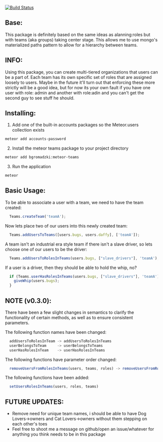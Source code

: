 [![Build Status](https://travis-ci.org/BRyeGmoney/meteor-teams.svg?branch=master)](https://travis-ci.org/BRyeGmoney/meteor-teams)

## Base: ##

This package is definitely based on the same ideas as alanning:roles but with teams (aka groups) taking center stage. This allows me to use mongo's materialized paths pattern to allow for a hierarchy between teams.

## INFO: ##

Using this package, you can create multi-tiered organizations that users can be a part of. Each team has its own specific set of roles that are assigned loosely to users. Maybe in the future
it'll turn out that enforcing these more strictly will be a good idea, but for now its your own fault if you have one user with role: admin and another with role:adin and you can't get the
second guy to see stuff he should.

## Installing: ##

1. Add one of the built-in accounts packages so the Meteor.users collection exists
```bash
meteor add accounts-password
```

2. Install the meteor teams package to your project directory
```bash
meteor add bgromadzki:meteor-teams
```

3. Run the application
```bash
meteor
```

## Basic Usage: ##

To be able to associate a user with a team, we need to have the team created:

```js
  Teams.createTeam('teamA');
```

Now lets place two of our users into this newly created team:

```js
  Teams.addUsersToTeams([users.bugs, users.daffy], ['teamA']);
```

A team isn't an industrial era style team if there isn't a slave driver, so lets choose one of our users to be the driver:

```js
  Teams.addUsersToRolesInTeams(users.bugs, ["slave_drivers"], 'teamA');
```

If a user is a driver, then they should be able to hold the whip, no?

```js
  if (Teams.userHasRolesInTeams(users.bugs, ["slave_drivers"], 'teamA')) {
    giveWhip(users.bugs);
  }
```

## NOTE (v0.3.0): ##

There have been a few slight changes in semantics to clarify the functionality of certain methods, as well as to ensure consistent parameters.

The following function names have been changed:

```js
  addUsersToRolesInTeam -> addUsersToRolesInTeams
  userBelongsToTeam     -> userBelongsToTeams
  userHasRolesInTeam    -> userHasRolesInTeams
```

The following functions have parameter order changed:

```js
  removeUsersFromRolesInTeams(users, teams, roles) -> removeUsersFromRolesInTeams(users, roles, teams)
```

The following functions have been added:

```js
  setUsersRolesInTeams(users, roles, teams)
```

## FUTURE UPDATES: ##

* Remove need for unique team names, i should be able to have Dog Lovers->owners and Cat Lovers->owners without them stepping on each other's toes
* Feel free to shoot me a message on github/open an issue/whatever for anything you think needs to be in this package
